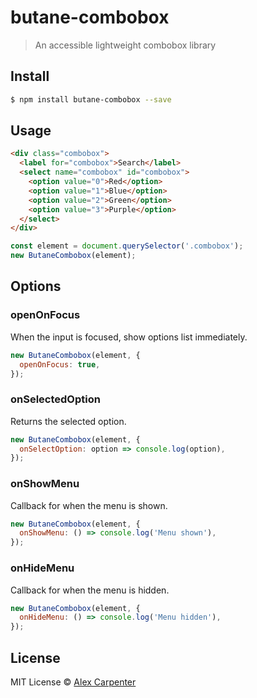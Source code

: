 # butane-combobox

> An accessible lightweight combobox library

## Install

```bash
$ npm install butane-combobox --save
```

## Usage

```html
<div class="combobox">
  <label for="combobox">Search</label>
  <select name="combobox" id="combobox">
    <option value="0">Red</option>
    <option value="1">Blue</option>
    <option value="2">Green</option>
    <option value="3">Purple</option>
  </select>
</div>
```

```js
const element = document.querySelector('.combobox');
new ButaneCombobox(element);
```

## Options

### openOnFocus

When the input is focused, show options list immediately.

```js
new ButaneCombobox(element, {
  openOnFocus: true,
});
```

### onSelectedOption

Returns the selected option.

```js
new ButaneCombobox(element, {
  onSelectOption: option => console.log(option),
});
```

### onShowMenu

Callback for when the menu is shown.

```js
new ButaneCombobox(element, {
  onShowMenu: () => console.log('Menu shown'),
});
```

### onHideMenu

Callback for when the menu is hidden.

```js
new ButaneCombobox(element, {
  onHideMenu: () => console.log('Menu hidden'),
});
```

## License

MIT License © [Alex Carpenter](https://alexcarpenter.me)
